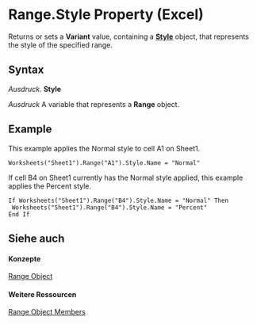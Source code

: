
# Range.Style Property (Excel)

Returns or sets a  **Variant** value, containing a **[Style](3c1e9184-0075-5f46-9a1a-0b61d874d1f8.md)** object, that represents the style of the specified range.


## Syntax

 _Ausdruck_. **Style**

 _Ausdruck_ A variable that represents a **Range** object.


## Example

This example applies the Normal style to cell A1 on Sheet1.


```
Worksheets("Sheet1").Range("A1").Style.Name = "Normal"
```

If cell B4 on Sheet1 currently has the Normal style applied, this example applies the Percent style.




```
If Worksheets("Sheet1").Range("B4").Style.Name = "Normal" Then 
 Worksheets("Sheet1").Range("B4").Style.Name = "Percent" 
End If
```


## Siehe auch


#### Konzepte


[Range Object](b8207778-0dcc-4570-1234-f130532cc8cd.md)
#### Weitere Ressourcen


[Range Object Members](http://msdn.microsoft.com/library/4336bf81-1e63-7e44-1792-baf366a027a7%28Office.15%29.aspx)